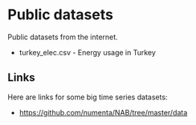 # Public datasets

Public datasets from the internet. 

 * turkey_elec.csv - Energy usage in Turkey


## Links 

Here are links for some big time series datasets:

  * https://github.com/numenta/NAB/tree/master/data
